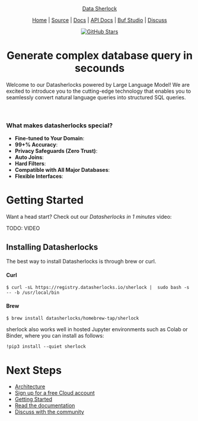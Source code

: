 <p align="center">
  <a href="https://datasherlocks.io">Data Sherlock</a>
</p>
<p align="center">
  <a href="https://datasherlocks.io">Home</a> |
  <a href="https://github.com/datasherlocks/datasherlocks">Source</a> |
  <a href="https://datasherlocks.io/docs">Docs</a> |
  <a href="https://buf.build/datasherlocks/cloud">API Docs</a > |
  <a href="https://buf.build/studio/datasherlocks/cloud/main?serviceDialog=open">Buf Studio</a > |
  <a href="https://forum.datasherlocks.io">Discuss</a> 
</p>
<p align='center'>
  <a href="https://github.com/datapane/datapane/">
      <img src="https://img.shields.io/github/stars/datasherlocks/datasherlocks?style=social" alt="GitHub Stars" />
  </a>
</p>

<p align='center'>
  <h1 align='center'>Generate complex database query in secounds</h1>
</p>
Welcome to our Datasherlocks powered by Large Language Model! We are excited to introduce you to the cutting-edge technology that enables you to seamlessly convert natural language queries into structured SQL queries.
<br>
<br>
<br>

<p align="center">
  <a href="https://datasherlocks.io">
    
  </a>
</p>

### What makes datasherlocks special?

-   **Fine-tuned to Your Domain**:
-   **99+% Accuracy**:
-   **Privacy Safeguards (Zero Trust)**:
-   **Auto Joins**:
-   **Hard Filters**:
-   **Compatible with All Major Databases**:
-   **Flexible Interfaces**: 

# Getting Started

Want a head start? Check out our _Datasherlocks in 1 minutes_ video:

TODO: VIDEO

## Installing Datasherlocks

The best way to install Datasherlocks is through brew or curl.

#### Curl

```
$ curl -sL https://registry.datasherlocks.io/sherlock |  sudo bash -s -- -b /usr/local/bin
```

#### Brew

```
$ brew install datasherlocks/homebrew-tap/sherlock
```

sherlock also works well in hosted Jupyter environments such as Colab or Binder, where you can install as follows:

```
!pip3 install --quiet sherlock
```

# Next Steps

-   [Architecture](https://datasherlocks.io/docs/arch)
-   [Sign up for a free Cloud account](https://datasherlocks.io/auth/sign-up)
-   [Getting Started](https://datasherlocks.io/docs/getting-started)
-   [Read the documentation](https://datasherlocks.io/docs)
-   [Discuss with the community](https://forum.datasherlocks.io)
